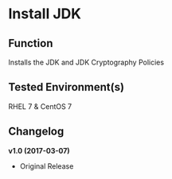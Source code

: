 # Install JDK

## Function
Installs the JDK and JDK Cryptography Policies

## Tested Environment(s)
RHEL 7 & CentOS 7

## Changelog

**v1.0 (2017-03-07)**
* Original Release
